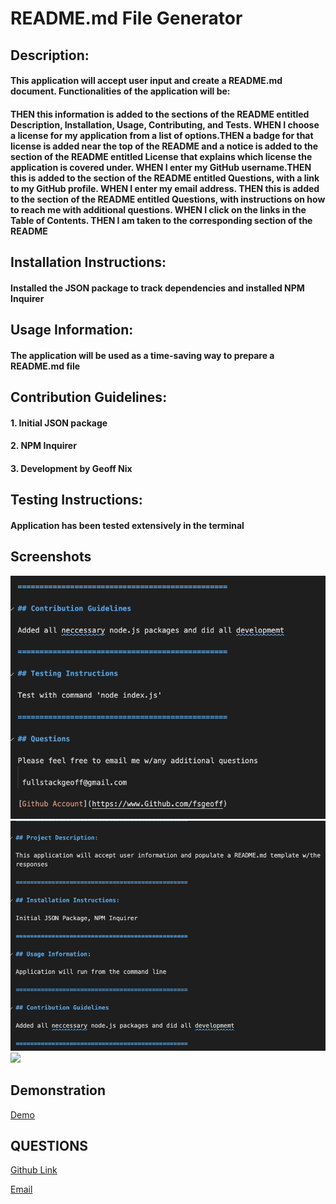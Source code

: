 # README.md File Generator

## Description:

#### This application will accept user input and create a README.md document. Functionalities of the application will be:

#### THEN this information is added to the sections of the README entitled Description, Installation, Usage, Contributing, and Tests. WHEN I choose a license for my application from a list of options.THEN a badge for that license is added near the top of the README and a notice is added to the section of the README entitled License that explains which license the application is covered under. WHEN I enter my GitHub username.THEN this is added to the section of the README entitled Questions, with a link to my GitHub profile. WHEN I enter my email address. THEN this is added to the section of the README entitled Questions, with instructions on how to reach me with additional questions. WHEN I click on the links in the Table of Contents. THEN I am taken to the corresponding section of the README

## Installation Instructions:

#### Installed the JSON package to track dependencies and installed NPM Inquirer

## Usage Information:

#### The application will be used as a time-saving way to prepare a README.md file

## Contribution Guidelines:

#### 1. Initial JSON package

#### 2. NPM Inquirer

#### 3. Development by Geoff Nix

## Testing Instructions:

#### Application has been tested extensively in the terminal

## Screenshots
![](Screenshots/readMe1.png)
![](Screenshots/readMe2.png)
![](Screenshots/readMe3.png)

## Demonstration
[Demo]()

## QUESTIONS

[Github Link](https://github.com/FSGeoff/readMe-gen.git)

[Email](mailto:fullstackgeoff@gmail.com?)
